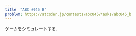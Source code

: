 ```yaml
---
title: "ABC #045 B"
problem: https://atcoder.jp/contests/abc045/tasks/abc045_b
---
```

ゲームをシミュレートする.
